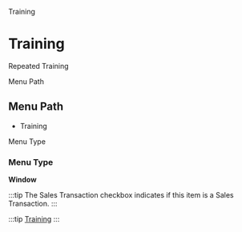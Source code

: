 
Training
# Training


Repeated Training

Menu Path
## Menu Path



- Training

Menu Type
### Menu Type

**Window**

:::tip
The Sales Transaction checkbox indicates if this item is a Sales Transaction.
:::

:::tip
[Training](functional-guide/window/window-training.md)
:::